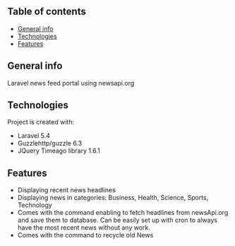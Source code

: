 ## Table of contents
* [General info](#general-info)
* [Technologies](#technologies)
* [Features](#features)

## General info
Laravel news feed portal using newsapi.org
	
## Technologies
Project is created with:
* Laravel 5.4
* Guzzlehttp/guzzle 6.3
* JQuery Timeago library 1.6.1

## Features
* Displaying recent news headlines
* Displaying news in categories: Business, Health, Science, Sports, Technology
* Comes with the command enabling to fetch headlines from newsApi.org and save them to database. Can be easily set up with cron to always have the most recent news without any work.
* Comes with the command to recycle old News
